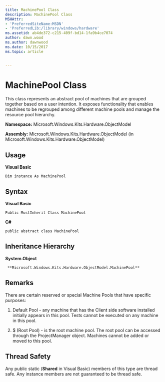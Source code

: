 ```yaml
---
title: MachinePool Class
description: MachinePool Class
MSHAttr:
- 'PreferredSiteName:MSDN'
- 'PreferredLib:/library/windows/hardware'
ms.assetid: ab4de372-c215-409f-bd14-1fa9b4ce7074
author: dawn.wood
ms.author: dawnwood
ms.date: 10/15/2017
ms.topic: article


---
```


# MachinePool Class


This class represents an abstract pool of machines that are grouped together based on a user intention. It exposes functionality that enables machines to be regrouped among different machine pools and manage the resource pool hierarchy.

**Namespace:** Microsoft.Windows.Kits.Hardware.ObjectModel

**Assembly:** Microsoft.Windows.Kits.Hardware.ObjectModel (in Microsoft.Windows.Kits.Hardware.ObjectModel)

## <span id="Usage"></span><span id="usage"></span><span id="USAGE"></span>Usage


**Visual Basic**

`Dim instance As MachinePool`

## <span id="Syntax"></span><span id="syntax"></span><span id="SYNTAX"></span>Syntax


**Visual Basic**

`Public MustInherit Class MachinePool`

**C#**

`public abstract class MachinePool`

## <span id="Inheritance_Hierarchy"></span><span id="inheritance_hierarchy"></span><span id="INHERITANCE_HIERARCHY"></span>Inheritance Hierarchy


**System.Object**

     **Microsoft.Windows.Kits.Hardware.ObjectModel.MachinePool**

## <span id="Remarks"></span><span id="remarks"></span><span id="REMARKS"></span>Remarks


There are certain reserved or special Machine Pools that have specific purposes:

1.  Default Pool - any machine that has the Client side software installed initially appears in this pool. Tests cannot be executed on any machine in this pool.

2.  $ (Root Pool) - is the root machine pool. The root pool can be accessed through the ProjectManager object. Machines cannot be added or moved to this pool.

## <span id="Thread_Safety"></span><span id="thread_safety"></span><span id="THREAD_SAFETY"></span>Thread Safety


Any public static (**Shared** in Visual Basic) members of this type are thread safe. Any instance members are not guaranteed to be thread safe.

 

 






